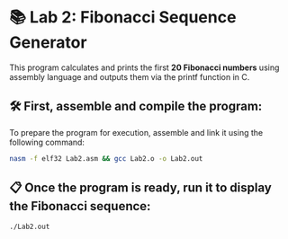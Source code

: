 # 📚 Lab 2: Fibonacci Sequence Generator

This program calculates and prints the first **20 Fibonacci numbers** using assembly language and outputs them via the printf function in C.

## 🛠️ First, assemble and compile the program:

To prepare the program for execution, assemble and link it using the following command:

```sh
nasm -f elf32 Lab2.asm && gcc Lab2.o -o Lab2.out
```

## 📋 Once the program is ready, run it to display the Fibonacci sequence:
```sh
./Lab2.out
```

